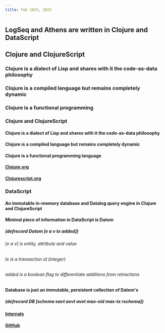 ```yaml
---
title: Feb 16th, 2021
---
```


## LogSeq and Athens are written in Clojure and DataScript
## **Clojure** and **ClojureScript**
### Clojure is a dialect of Lisp and shares with it the code-as-data philosophy
### Clojure is a compiled language but remains completely dynamic
### Clojure is a functional programming
### **Clojure** and **ClojureScript**
#### Clojure is a dialect of Lisp and shares with it the code-as-data philosophy
#### Clojure is a compiled language but remains completely dynamic
#### Clojure is a functional programming language
#### [Clojure.org](https://clojure.org/)
#### [Clojurescript.org](https://clojurescript.org/)
### **DataScript**
#### An immutable in-memory database and Datalog query engine in Clojure and ClojureScript
#### Minimal piece of information in DataScript is Datom
##### (defrecord Datom [e a v tx added])
###### [e a v] is entity, attribute and value
###### tx is a transaction id (integer)
###### added is a boolean flag to differentiate additions from retractions
#### Database is just an immutable, persistent collection of Datom's
##### (defrecord DB [schema eavt aevt avet max-eid max-tx rschema])
#### [Internals](https://tonsky.me/blog/datascript-internals/)
#### [GitHub](https://github.com/tonsky/datascript)
